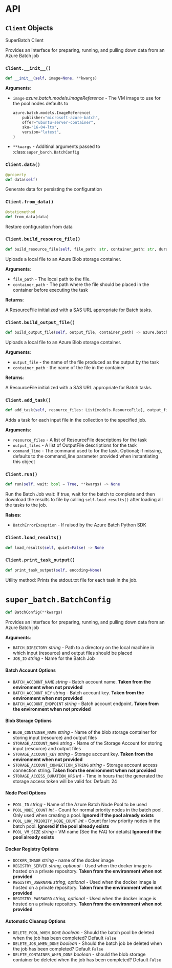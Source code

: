 # API

## `Client` Objects

SuperBatch Client

Provides an interface for preparing, running, and pulling down data from an Azure Batch job

### `Client.__init__()`

```python
def __init__(self, image=None, **kwargs)
```

**Arguments**:

- `image` _azure.batch.models.ImageReference_ - The VM image to use for the pool nodes
  defaults to
  ```python
  azure.batch.models.ImageReference(
      publisher="microsoft-azure-batch",
      offer="ubuntu-server-container",
      sku="16-04-lts",
      version="latest",
  )
  ```
- `**kwargs` - Additinal arguments passed to :class:`super_barch.BatchConfig`

### `Client.data()`

```python
@property
def data(self)
```

Generate data for persisting the configuration

### `Client.from_data()`

```python
@staticmethod
def from_data(data)
```

Restore configuration from data
### `Client.build_resource_file()`

```python
def build_resource_file(self, file_path: str, container_path: str, duration_hours: int = 24) -> azure.batch.models.ResourceFile
```

Uploads a local file to an Azure Blob storage container.

**Arguments**:

- `file_path` - The local path to the file.
- `container_path` - The path where the file should be placed in the container before executing the task

**Returns**:

  A ResourceFile initialized with a SAS URL appropriate for Batch tasks.

### `Client.build_output_file()`

```python
def build_output_file(self, output_file, container_path) -> azure.batch.models.ResourceFile
```

Uploads a local file to an Azure Blob storage container.

**Arguments**:

- `output_file` - the name of the file produced as the output by the task
- `container_path` - the name of the file in the container
  

**Returns**:

  A ResourceFile initialized with a SAS URL appropriate for Batch tasks.

### `Client.add_task()`

```python
def add_task(self, resource_files: List[models.ResourceFile], output_files: List[models.OutputFile], command_line=None)
```

Adds a task for each input file in the collection to the specified job.

**Arguments**:

- `resource_files` - A list of ResourceFile descriptions for the task
- `output_files` - A list of OutputFile descriptions for the task
- `command_line` - The command used to for the task.  Optional;
  if missing, defaults to the command_line parameter provided when
  instantiating this object

### `Client.run()`

```python
def run(self, wait: bool = True, **kwargs) -> None
```

Run the Batch Job
wait: If true, wait for the batch to complete and then download the
results to file by calling `self.load_results()` after loading
all the tasks to the job.

**Raises**:

- `BatchErrorException` - If raised by the Azure Batch Python SDK

### `Client.load_results()`

```python
def load_results(self, quiet=False) -> None
```

### `Client.print_task_output()`

```python
def print_task_output(self, encoding=None)
```

Utility method: Prints the stdout.txt file for each task in the job.

# `super_batch.BatchConfig`

```python
def BatchConfig(**kwargs)
```

Provides an interface for preparing, running, and pulling down data from an Azure Batch job

**Arguments**:

- `BATCH_DIRECTORY` _string_ - Path to a directory on the local machine in which input (resource) and output files should be placed
- `JOB_ID` _string_ - Name for the Batch Job

#### Batch Account Options

- `BATCH_ACCOUNT_NAME` _string_ - Batch account name. **Taken from the environment when not provided**
- `BATCH_ACCOUNT_KEY` _string_ - Batch account key. **Taken from the environment when not provided**
- `BATCH_ACCOUNT_ENDPOINT` _string_ - Batch account endpoint. **Taken from the environment when not provided**

#### Blob Storage Options

- `BLOB_CONTAINER_NAME` _string_ - Name of the blob storage container for storing input (resource) and output files
- `STORAGE_ACCOUNT_NAME` _string_ - Name of the Storage Account for storing input (resource) and output files
- `STORAGE_ACCOUNT_KEY` _string_ - Storage account key. **Taken from the environment when not provided**
- `STORAGE_ACCOUNT_CONNECTION_STRING` _string_ - Storage account access connection string. **Taken from the environment when not provided**
- `STORAGE_ACCESS_DURATION_HRS` _int_ - Time in hours that the generated the storage access token will be valid for. Default: 24

#### Node Pool Options

- `POOL_ID` _string_ - Name of the Azure Batch Node Pool to be used
- `POOL_NODE_COUNT` _int_ - Count for normal priority nodes in the batch pool. Only used when creating a pool.  **Ignored if the pool already exists**
- `POOL_LOW_PRIORITY_NODE_COUNT` _int_ - Count for low priority nodes in the batch pool.    **Ignored if the pool already exists**
- `POOL_VM_SIZE` _string_ - VM name (See the FAQ for details) **Ignored if the pool already exists**

#### Docker Registry Options

- `DOCKER_IMAGE` _string_ - name of the docker image
- `REGISTRY_SERVER` _string, optional_ - Used when the docker image is hosted on a private repository. **Taken from the environment when not provided**
- `REGISTRY_USERNAME` _string, optional_ - Used when the docker image is hosted on a private repository. **Taken from the environment when not provided**
- `REGISTRY_PASSWORD` _string, optional_ - Used when the docker image is hosted on a private repository. **Taken from the environment when not provided**

#### Automatic Cleanup Options

- `DELETE_POOL_WHEN_DONE` _boolean_ - Should the batch pool be deleted when the job has been completed? Default `False`
- `DELETE_JOB_WHEN_DONE` _boolean_ - Should the batch job be deleted when the job has been completed? Default `False`
- `DELETE_CONTAINER_WHEN_DONE` _boolean_ - should the blob storage container be deleted when the job has been completed? Default `False`
